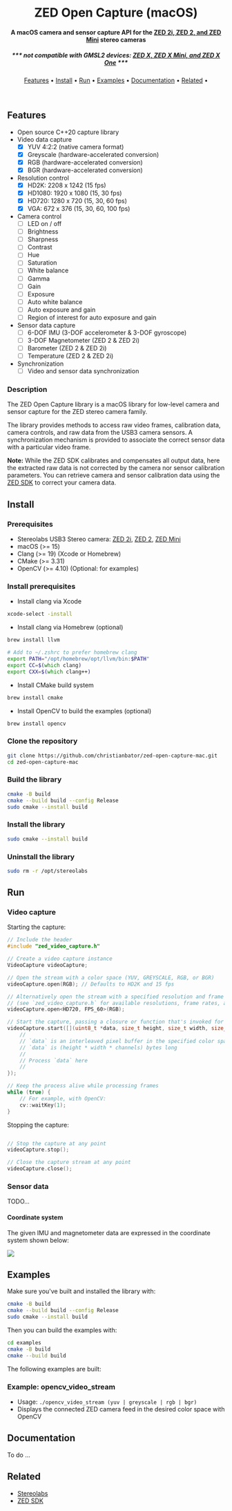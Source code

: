 <h1 align="center">
  ZED Open Capture (macOS)
</h1>

<h4 align="center">A macOS camera and sensor capture API for the <a href="https://www.stereolabs.com/products/zed-2">ZED 2i, ZED 2, and ZED Mini</a> stereo cameras</h4>
<h5 align="center">*** not compatible with GMSL2 devices: <a href="https://www.stereolabs.com/products/zed-x">ZED X, ZED X Mini, and ZED X One</a> ***</h5>

<p align="center">
  <a href="#features">Features</a> •
  <a href="#install">Install</a> •
  <a href="#run">Run</a> • 
  <a href="#examples">Examples</a> •
  <a href="#documentation">Documentation</a> •
  <a href="#related">Related</a> •
</p>
<br>

## Features

- Open source C++20 capture library
- Video data capture
    - [x] YUV 4:2:2 (native camera format)
    - [x] Greyscale (hardware-accelerated conversion)
    - [x] RGB (hardware-accelerated conversion)
    - [x] BGR (hardware-accelerated conversion)
- Resolution control
    - [x] HD2K: 2208 x 1242 (15 fps)
    - [x] HD1080: 1920 x 1080 (15, 30 fps)
    - [x] HD720: 1280 x 720 (15, 30, 60 fps)
    - [x] VGA: 672 x 376 (15, 30, 60, 100 fps)
- Camera control
    - [ ] LED on / off
    - [ ] Brightness
    - [ ] Sharpness
    - [ ] Contrast
    - [ ] Hue
    - [ ] Saturation
    - [ ] White balance
    - [ ] Gamma
    - [ ] Gain
    - [ ] Exposure
    - [ ] Auto white balance
    - [ ] Auto exposure and gain
    - [ ] Region of interest for auto exposure and gain
- Sensor data capture
    - [ ] 6-DOF IMU (3-DOF accelerometer & 3-DOF gyroscope)
    - [ ] 3-DOF Magnetometer (ZED 2 & ZED 2i)
    - [ ] Barometer (ZED 2 & ZED 2i)
    - [ ] Temperature (ZED 2 & ZED 2i)
- Synchronization
    - [ ] Video and sensor data synchronization

### Description

The ZED Open Capture library is a macOS library for low-level camera and sensor capture for the ZED stereo camera family.

The library provides methods to access raw video frames, calibration data, camera controls, and raw data from the USB3 camera sensors. A synchronization mechanism is provided to associate the correct sensor data with a particular video frame.

**Note:** While the ZED SDK calibrates and compensates all output data, here the extracted raw data is not corrected by the camera nor sensor calibration parameters. You can retrieve camera and sensor calibration data using the [ZED SDK](https://www.stereolabs.com/docs/video/camera-calibration/) to correct your camera data.

## Install

### Prerequisites

 * Stereolabs USB3 Stereo camera: [ZED 2i](https://www.stereolabs.com/zed-2i/), [ZED 2](https://www.stereolabs.com/zed-2/), [ZED Mini](https://www.stereolabs.com/zed-mini/)
 * macOS (>= 15)
 * Clang (>= 19) (Xcode or Homebrew)
 * CMake (>= 3.31)
 * OpenCV (>= 4.10) (Optional: for examples) 

### Install prerequisites

- Install clang via Xcode
```zsh
xcode-select -install
```

- Install clang via Homebrew (optional)
```zsh
brew install llvm

# Add to ~/.zshrc to prefer homebrew clang
export PATH="/opt/homebrew/opt/llvm/bin:$PATH"
export CC=$(which clang)
export CXX=$(which clang++)
```

- Install CMake build system
```zsh
brew install cmake
```

- Install OpenCV to build the examples (optional)
```zsh
brew install opencv
```

### Clone the repository

```zsh
git clone https://github.com/christianbator/zed-open-capture-mac.git
cd zed-open-capture-mac
```

### Build the library

```zsh
cmake -B build
cmake --build build --config Release
sudo cmake --install build
```

### Install the library

```zsh
sudo cmake --install build
```

### Uninstall the library

```zsh
sudo rm -r /opt/stereolabs
```

## Run

### Video capture

Starting the capture:
```C++
// Include the header
#include "zed_video_capture.h"

// Create a video capture instance
VideoCapture videoCapture;

// Open the stream with a color space (YUV, GREYSCALE, RGB, or BGR)
videoCapture.open(RGB); // Defaults to HD2K and 15 fps

// Alternatively open the stream with a specified resolution and frame rate
// (see `zed_video_capture.h` for available resolutions, frame rates, and color spaces)
videoCapture.open<HD720, FPS_60>(RGB);

// Start the capture, passing a closure or function that's invoked for each frame
videoCapture.start([](uint8_t *data, size_t height, size_t width, size_t channels) {
    //
    // `data` is an interleaved pixel buffer in the specified color space
    // `data` is (height * width * channels) bytes long
    //  
    // Process `data` here
    //
});

// Keep the process alive while processing frames
while (true) {
    // For example, with OpenCV:
    cv::waitKey(1);
}
```

Stopping the capture:
```c++

// Stop the capture at any point
videoCapture.stop();

// Close the capture stream at any point
videoCapture.close();
```

### Sensor data

TODO...

#### Coordinate system

The given IMU and magnetometer data are expressed in the coordinate system shown below:

![](./images/imu-axis.jpg)

## Examples

Make sure you've built and installed the library with:

```zsh
cmake -B build
cmake --build build --config Release
sudo cmake --install build
```

Then you can build the examples with:

```zsh
cd examples
cmake -B build
cmake --build build
```

The following examples are built:

### Example: opencv_video_stream

- Usage: `./opencv_video_stream (yuv | greyscale | rgb | bgr)`
- Displays the connected ZED camera feed in the desired color space with OpenCV

## Documentation

To do ...

## Related

- [Stereolabs](https://www.stereolabs.com)
- [ZED SDK](https://www.stereolabs.com/developers/)
